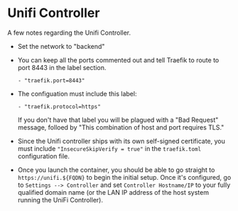 # Unifi Controller

A few notes regarding the Unifi Controller.

- Set the network to "backend"

- You can keep all the ports commented out and tell Traefik to route to port 8443 in the label section.

    `- "traefik.port=8443"`

- The configuation must include this label:

    `- "traefik.protocol=https"` 
    
    If you don't have that label you will be plagued with a "Bad Request" message, folloed by "This combination of host and port requires TLS."

- Since the Unifi controller ships with its own self-signed certificate, you must include `"InsecureSkipVerify = true"` in the `traefik.toml` configuration file.

- Once you launch the container, you should be able to go straight to `https://unifi.${FQDN}` to begin the initial setup. Once it's configured, go to `Settings --> Controller` and set `Controller Hostname/IP` to your fully qualified domain name (or the LAN IP address of the host system running the UniFi Controller).